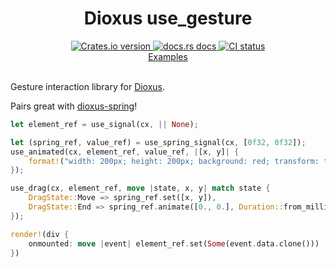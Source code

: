 <div align="center">
<h1>Dioxus use_gesture</h1>
 <a href="https://crates.io/crates/dioxus-use-gesture">
    <img src="https://img.shields.io/crates/v/dioxus-use-gesture?style=flat-square"
    alt="Crates.io version" />
  </a>
  <a href="https://docs.rs/dioxus-use-gesture/latest/dioxus_use_gesture/">
    <img src="https://img.shields.io/badge/docs-latest-blue.svg?style=flat-square"
      alt="docs.rs docs" />
  </a>
   <a href="https://github.com/matthunz/dioxus-use-gesture/actions">
    <img src="https://github.com/matthunz/dioxus-use-gesture/actions/workflows/ci.yml/badge.svg"
      alt="CI status" />
  </a>
</div>

<div align="center">
 <a href="https://github.com/matthunz/dioxus-use-gesture/tree/main/examples">Examples</a>
</div>

<br>

Gesture interaction library for [Dioxus](https://dioxuslabs.com).

Pairs great with [dioxus-spring](https://github.com/matthunz/dioxus-spring)!


```rust
let element_ref = use_signal(cx, || None);

let (spring_ref, value_ref) = use_spring_signal(cx, [0f32, 0f32]);
use_animated(cx, element_ref, value_ref, |[x, y]| {
    format!("width: 200px; height: 200px; background: red; transform: translate({x}px, {y}px);")
});

use_drag(cx, element_ref, move |state, x, y| match state {
    DragState::Move => spring_ref.set([x, y]),
    DragState::End => spring_ref.animate([0., 0.], Duration::from_millis(500)),
});

render!(div {
    onmounted: move |event| element_ref.set(Some(event.data.clone()))
})
```
